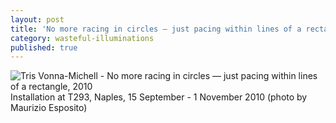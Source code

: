 ```yaml
---
layout: post
title: 'No more racing in circles — just pacing within lines of a rectangle, 2010'
category: wasteful-illuminations
published: true
---
```


![Tris Vonna-Michell - No more racing in circles — just pacing within lines of a rectangle, 2010]({{site.baseurl}}/assets/img/0209-no-more-racing-in-circles-just-pacing-within-lines-of-a-rectangle-2010.jpg)
Installation at T293, Naples, 15 September - 1 November 2010 (photo by Maurizio Esposito)
